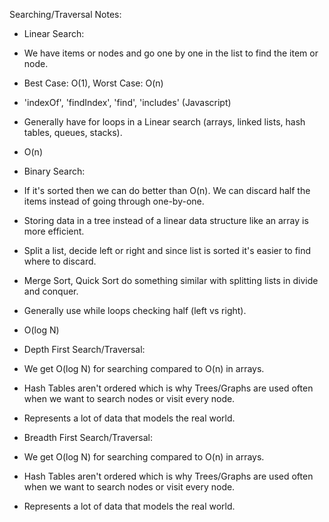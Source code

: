 Searching/Traversal Notes:

- Linear Search:
 - We have items or nodes and go one by one in the list to find the item or node.
 - Best Case: O(1), Worst Case: O(n)
 - 'indexOf', 'findIndex', 'find', 'includes' (Javascript)
 - Generally have for loops in a Linear search (arrays, linked lists, hash tables, queues, stacks).
 - O(n)

- Binary Search:
 - If it's sorted then we can do better than O(n). We can discard half the items instead of going through one-by-one.
 - Storing data in a tree instead of a linear data structure like an array is more efficient.
 - Split a list, decide left or right and since list is sorted it's easier to find where to discard.
 - Merge Sort, Quick Sort do something similar with splitting lists in divide and conquer.
 - Generally use while loops checking half (left vs right).
 - O(log N)

- Depth First Search/Traversal:
 - We get O(log N) for searching compared to O(n) in arrays.
 - Hash Tables aren't ordered which is why Trees/Graphs are used often when we want to search nodes or visit every node.
 - Represents a lot of data that models the real world.

- Breadth First Search/Traversal:
- We get O(log N) for searching compared to O(n) in arrays.
 - Hash Tables aren't ordered which is why Trees/Graphs are used often when we want to search nodes or visit every node.
 - Represents a lot of data that models the real world.
